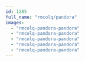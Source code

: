 ```yaml
---
id: 1285
full_name: "rmcolq/pandora"
images: 
  - "rmcolq-pandora-pandora"
  - "rmcolq-pandora-pandora"
  - "rmcolq-pandora-pandora"
  - "rmcolq-pandora-pandora"
  - "rmcolq-pandora-pandora"
---
```

